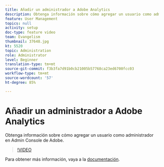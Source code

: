 ```yaml
---
title: Añadir un administrador a Adobe Analytics
description: Obtenga información sobre cómo agregar un usuario como administrador en Admin Console de Adobe.
feature: User Management
topics: null
activity: setup
doc-type: feature video
team: Evangelism
thumbnail: 37648.jpg
kt: 5520
topic: Administration
role: Administrator
level: Beginner
translation-type: tm+mt
source-git-commit: f3b3fa7d91b0cb21005b57768ca23ed6700fcc03
workflow-type: tm+mt
source-wordcount: '57'
ht-degree: 85%

---
```



# Añadir un administrador a Adobe Analytics

Obtenga información sobre cómo agregar un usuario como administrador en Admin Console de Adobe.

>[!VIDEO](https://video.tv.adobe.com/v/37648/?quality=12&learn=on)

Para obtener más información, vaya a la [documentación](https://helpx.adobe.com/es/enterprise/using/admin-console.html).
